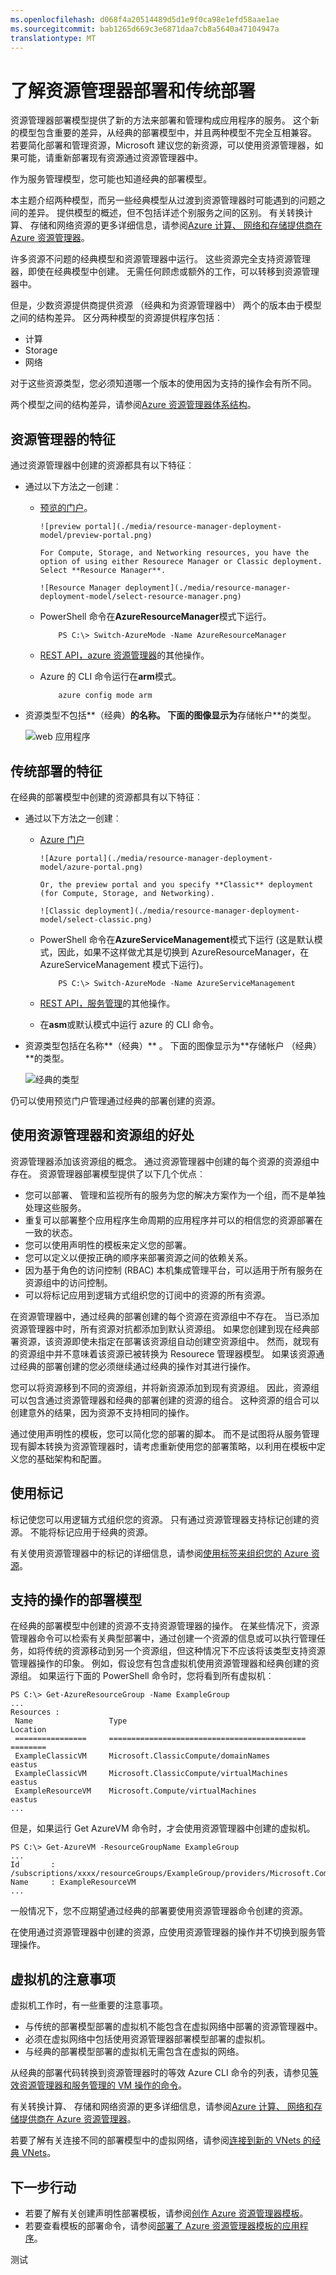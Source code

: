 ```yaml
---
ms.openlocfilehash: d068f4a20514489d5d1e9f0ca98e1efd58aae1ae
ms.sourcegitcommit: bab1265d669c3e6871daa7cb8a5640a47104947a
translationtype: MT
---
```

<properties
   pageTitle="了解资源管理器和传统部署模型之间的差异"
   description="描述资源管理器部署模型和标准之间的差异 （或服务管理） 的部署模型。"
   services="azure-resource-manager"
   documentationCenter="na"
   authors="tfitzmac"
   manager="wpickett"
   editor=""/>

<tags
   ms.service="azure-resource-manager"
   ms.devlang="na"
   ms.topic="article"
   ms.tgt_pltfrm="na"
   ms.workload="na"
   ms.date="08/20/2015"
   ms.author="tomfitz"/>

# 了解资源管理器部署和传统部署

资源管理器部署模型提供了新的方法来部署和管理构成应用程序的服务。 这个新的模型包含重要的差异，从经典的部署模型中，并且两种模型不完全互相兼容。 若要简化部署和管理资源，Microsoft 建议您的新资源，可以使用资源管理器，如果可能，请重新部署现有资源通过资源管理器中。

作为服务管理模型，您可能也知道经典的部署模型。

本主题介绍两种模型，而另一些经典模型从过渡到资源管理器时可能遇到的问题之间的差异。 提供模型的概述，但不包括详述个别服务之间的区别。 有关转换计算、 存储和网络资源的更多详细信息，请参阅[Azure 计算、 网络和存储提供商在 Azure 资源管理器](./virtual-machines/virtual-machines-azurerm-versus-azuresm.md)。

许多资源不问题的经典模型和资源管理器中运行。 这些资源完全支持资源管理器，即使在经典模型中创建。 无需任何顾虑或额外的工作，可以转移到资源管理器中。

但是，少数资源提供商提供资源 （经典和为资源管理器中） 两个的版本由于模型之间的结构差异。 区分两种模型的资源提供程序包括︰

- 计算
- Storage
- 网络

对于这些资源类型，您必须知道哪一个版本的使用因为支持的操作会有所不同。 

两个模型之间的结构差异，请参阅[Azure 资源管理器体系结构](virtual-machines/virtual-machines-azure-resource-manager-architecture.md)。

## 资源管理器的特征

通过资源管理器中创建的资源都具有以下特征︰

- 通过以下方法之一创建︰

  - [预览的门户](https://portal.azure.com/)。

        ![preview portal](./media/resource-manager-deployment-model/preview-portal.png)

        For Compute, Storage, and Networking resources, you have the option of using either Resourece Manager or Classic deployment. Select **Resource Manager**.

        ![Resource Manager deployment](./media/resource-manager-deployment-model/select-resource-manager.png)

  - PowerShell 命令在**AzureResourceManager**模式下运行。

            PS C:\> Switch-AzureMode -Name AzureResourceManager

  - [REST API，azure 资源管理器](https://msdn.microsoft.com/library/azure/dn790568.aspx)的其他操作。
  - Azure 的 CLI 命令运行在**arm**模式。

            azure config mode arm

- 资源类型不包括**（经典）**的名称。 下面的图像显示为**存储帐户**的类型。

    ![web 应用程序](./media/resource-manager-deployment-model/resource-manager-type.png)

## 传统部署的特征

在经典的部署模型中创建的资源都具有以下特征︰

- 通过以下方法之一创建︰

  - [Azure 门户](https://manage.windowsazure.com)

        ![Azure portal](./media/resource-manager-deployment-model/azure-portal.png)

        Or, the preview portal and you specify **Classic** deployment (for Compute, Storage, and Networking).

        ![Classic deployment](./media/resource-manager-deployment-model/select-classic.png)

  - PowerShell 命令在**AzureServiceManagement**模式下运行 (这是默认模式，因此，如果不这样做尤其是切换到 AzureResourceManager，在 AzureServiceManagement 模式下运行)。

            PS C:\> Switch-AzureMode -Name AzureServiceManagement

  - [REST API，服务管理](https://msdn.microsoft.com/library/azure/ee460799.aspx)的其他操作。
  - 在**asm**或默认模式中运行 azure 的 CLI 命令。
- 资源类型包括在名称**（经典）** 。 下面的图像显示为**存储帐户 （经典）**的类型。

    ![经典的类型](./media/resource-manager-deployment-model/classic-type.png)

仍可以使用预览门户管理通过经典的部署创建的资源。

## 使用资源管理器和资源组的好处

资源管理器添加该资源组的概念。 通过资源管理器中创建的每个资源的资源组中存在。 资源管理器部署模型提供了以下几个优点︰

- 您可以部署、 管理和监视所有的服务为您的解决方案作为一个组，而不是单独处理这些服务。
- 重复可以部署整个应用程序生命周期的应用程序并可以的相信您的资源部署在一致的状态。
- 您可以使用声明性的模板来定义您的部署。 
- 您可以定义以便按正确的顺序来部署资源之间的依赖关系。
- 因为基于角色的访问控制 (RBAC) 本机集成管理平台，可以适用于所有服务在资源组中的访问控制。
- 可以将标记应用到逻辑方式组织您的订阅中的资源的所有资源。


在资源管理器中，通过经典的部署创建的每个资源在资源组中不存在。 当已添加资源管理器中时，所有资源对抗都添加到默认资源组。 如果您创建到现在经典部署资源，该资源即使未指定在部署该资源组自动创建空资源组中。 然而，就现有的资源组中并不意味着该资源已被转换为 Resourece 管理器模型。 如果该资源通过经典的部署创建的您必须继续通过经典的操作对其进行操作。 

您可以将资源移到不同的资源组，并将新资源添加到现有资源组。 因此，资源组可以包含通过资源管理器和经典的部署创建的资源的组合。 这种资源的组合可以创建意外的结果，因为资源不支持相同的操作。

通过使用声明性的模板，您可以简化您的部署的脚本。 而不是试图将从服务管理现有脚本转换为资源管理器时，请考虑重新使用您的部署策略，以利用在模板中定义您的基础架构和配置。

## 使用标记

标记使您可以用逻辑方式组织您的资源。 只有通过资源管理器支持标记创建的资源。 不能将标记应用于经典的资源。

有关使用资源管理器中的标记的详细信息，请参阅[使用标签来组织您的 Azure 资源](resource-group-using-tags.md)。

## 支持的操作的部署模型

在经典的部署模型中创建的资源不支持资源管理器的操作。 在某些情况下，资源管理器命令可以检索有关典型部署中，通过创建一个资源的信息或可以执行管理任务，如将传统的资源移动到另一个资源组，但这种情况下不应该将该类型支持资源管理器操作的印象。 例如，假设您有包含虚拟机使用资源管理器和经典创建的资源组。 如果运行下面的 PowerShell 命令时，您将看到所有虚拟机︰

    PS C:\> Get-AzureResourceGroup -Name ExampleGroup
    ...
    Resources :
     Name                 Type                                          Location
     ================     ============================================  ========
     ExampleClassicVM     Microsoft.ClassicCompute/domainNames          eastus
     ExampleClassicVM     Microsoft.ClassicCompute/virtualMachines      eastus
     ExampleResourceVM    Microsoft.Compute/virtualMachines             eastus
    ...

但是，如果运行 Get AzureVM 命令时，才会使用资源管理器中创建的虚拟机。

    PS C:\> Get-AzureVM -ResourceGroupName ExampleGroup
    ...
    Id       : /subscriptions/xxxx/resourceGroups/ExampleGroup/providers/Microsoft.Compute/virtualMachines/ExampleResourceVM
    Name     : ExampleResourceVM
    ...

一般情况下，您不应期望通过经典的部署要使用资源管理器命令创建的资源。

在使用通过资源管理器中创建的资源，应使用资源管理器的操作并不切换到服务管理操作。

## 虚拟机的注意事项

虚拟机工作时，有一些重要的注意事项。

- 与传统的部署模型部署的虚拟机不能包含在虚拟网络中部署的资源管理器中。
- 必须在虚拟网络中包括使用资源管理器部署模型部署的虚拟机。
- 与经典的部署模型部署的虚拟机无需包含在虚拟的网络。

从经典的部署代码转换到资源管理器时的等效 Azure CLI 命令的列表，请参见[等效资源管理器和服务管理的 VM 操作的命令](./virtual-machines/xplat-cli-azure-manage-vm-asm-arm.md)。

有关转换计算、 存储和网络资源的更多详细信息，请参阅[Azure 计算、 网络和存储提供商在 Azure 资源管理器](./virtual-machines/virtual-machines-azurerm-versus-azuresm.md)。

若要了解有关连接不同的部署模型中的虚拟网络，请参阅[连接到新的 VNets 的经典 VNets](./virtual-network/virtual-networks-arm-asm-s2s.md)。

## 下一步行动

- 若要了解有关创建声明性部署模板，请参阅[创作 Azure 资源管理器模板](resource-group-authoring-templates.md)。
- 若要查看模板的部署命令，请参阅[部署了 Azure 资源管理器模板的应用程序](resource-group-template-deploy.md)。


测试
